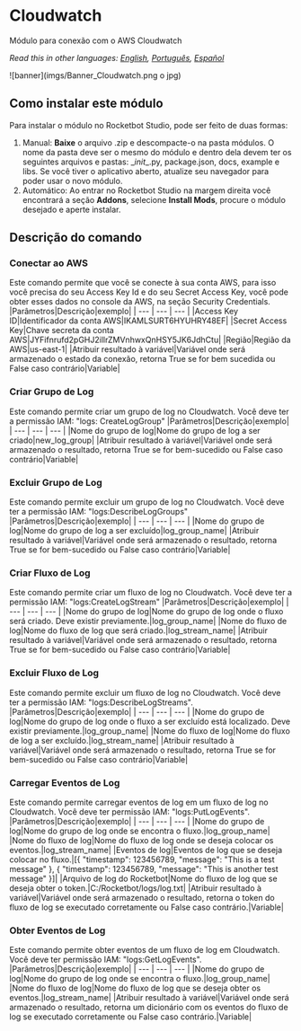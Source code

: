 # Cloudwatch
  
Módulo para conexão com o AWS Cloudwatch  

*Read this in other languages: [English](Manual_Cloudwatch.md), [Português](Manual_Cloudwatch.pr.md), [Español](Manual_Cloudwatch.es.md)*
  
![banner](imgs/Banner_Cloudwatch.png o jpg)
## Como instalar este módulo
  
Para instalar o módulo no Rocketbot Studio, pode ser feito de duas formas:
1. Manual: __Baixe__ o arquivo .zip e descompacte-o na pasta módulos. O nome da pasta deve ser o mesmo do módulo e dentro dela devem ter os seguintes arquivos e pastas: \__init__.py, package.json, docs, example e libs. Se você tiver o aplicativo aberto, atualize seu navegador para poder usar o novo módulo.
2. Automático: Ao entrar no Rocketbot Studio na margem direita você encontrará a seção **Addons**, selecione **Install Mods**, procure o módulo desejado e aperte instalar.  


## Descrição do comando

### Conectar ao AWS
  
Este comando permite que você se conecte à sua conta AWS, para isso você precisa do seu Access Key Id e do seu Secret Access Key, você pode obter esses dados no console da AWS, na seção Security Credentials.
|Parâmetros|Descrição|exemplo|
| --- | --- | --- |
|Access Key ID|Identificador da conta AWS|IKAMLSURT6HYUHRY48EF|
|Secret Access Key|Chave secreta da conta AWS|JYFifnrufd2pGHJ2illrZMVnhwxQnHSY5JK6JdhCtu|
|Região|Região da AWS|us-east-1|
|Atribuir resultado à variável|Variável onde será armazenado o estado da conexão, retorna True se for bem sucedida ou False caso contrário|Variable|

### Criar Grupo de Log
  
Este comando permite criar um grupo de log no Cloudwatch. Você deve ter a permissão IAM: "logs: CreateLogGroup"
|Parâmetros|Descrição|exemplo|
| --- | --- | --- |
|Nome do grupo de log|Nome do grupo de log a ser criado|new_log_group|
|Atribuir resultado à variável|Variável onde será armazenado o resultado, retorna True se for bem-sucedido ou False caso contrário|Variable|

### Excluir Grupo de Log
  
Este comando permite excluir um grupo de log no Cloudwatch. Você deve ter a permissão IAM: "logs:DescribeLogGroups"
|Parâmetros|Descrição|exemplo|
| --- | --- | --- |
|Nome do grupo de log|Nome do grupo de log a ser excluído|log_group_name|
|Atribuir resultado à variável|Variável onde será armazenado o resultado, retorna True se for bem-sucedido ou False caso contrário|Variable|

### Criar Fluxo de Log
  
Este comando permite criar um fluxo de log no Cloudwatch. Você deve ter a permissão IAM: "logs:CreateLogStream"
|Parâmetros|Descrição|exemplo|
| --- | --- | --- |
|Nome do grupo de log|Nome do grupo de log onde o fluxo será criado. Deve existir previamente.|log_group_name|
|Nome do fluxo de log|Nome do fluxo de log que será criado.|log_stream_name|
|Atribuir resultado à variável|Variável onde será armazenado o resultado, retorna True se for bem-sucedido ou False caso contrário|Variable|

### Excluir Fluxo de Log
  
Este comando permite excluir um fluxo de log no Cloudwatch. Você deve ter a permissão IAM: "logs:DescribeLogStreams".
|Parâmetros|Descrição|exemplo|
| --- | --- | --- |
|Nome do grupo de log|Nome do grupo de log onde o fluxo a ser excluído está localizado. Deve existir previamente.|log_group_name|
|Nome do fluxo de log|Nome do fluxo de log a ser excluído.|log_stream_name|
|Atribuir resultado à variável|Variável onde será armazenado o resultado, retorna True se for bem-sucedido ou False caso contrário|Variable|

### Carregar Eventos de Log
  
Este comando permite carregar eventos de log em um fluxo de log no Cloudwatch. Você deve ter permissão IAM: "logs:PutLogEvents".
|Parâmetros|Descrição|exemplo|
| --- | --- | --- |
|Nome do grupo de log|Nome do grupo de log onde se encontra o fluxo.|log_group_name|
|Nome do fluxo de log|Nome do fluxo de log onde se deseja colocar os eventos.|log_stream_name|
|Eventos de log|Eventos de log que se deseja colocar no fluxo.|[{
  "timestamp": 123456789,
  "message": "This is a test message"
}, {
  "timestamp": 123456789,
  "message": "This is another test message"
}]|
|Arquivo de log do Rocketbot|Nome do fluxo de log que se deseja obter o token.|C:/Rocketbot/logs/log.txt|
|Atribuir resultado à variável|Variável onde será armazenado o resultado, retorna o token do fluxo de log se executado corretamente ou False caso contrário.|Variable|

### Obter Eventos de Log
  
Este comando permite obter eventos de um fluxo de log em Cloudwatch. Você deve ter permissão IAM: "logs:GetLogEvents".
|Parâmetros|Descrição|exemplo|
| --- | --- | --- |
|Nome do grupo de log|Nome do grupo de log onde se encontra o fluxo.|log_group_name|
|Nome do fluxo de log|Nome do fluxo de log que se deseja obter os eventos.|log_stream_name|
|Atribuir resultado à variável|Variável onde será armazenado o resultado, retorna um dicionário com os eventos do fluxo de log se executado corretamente ou False caso contrário.|Variable|

